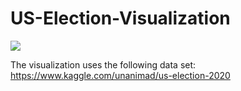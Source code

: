# US-Election-Visualization

<img src="trump_vs_biden.jpg" />

The visualization uses the following data set: https://www.kaggle.com/unanimad/us-election-2020

